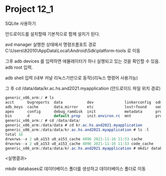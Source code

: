 # Project 12_1

SQLite 사용하기 

안드로이드를 설치할때 기본적으로 함께 설치가 된다.

avd manager 실행한 상태에서 명령프롬포트 경로 C:\Users\82010\AppData\Local\Android\Sdk\platform-tools 로 이동 
 
  그후 adb devices 를 입력하면 에뮬레이터가 하나 실행되고 있는 것을 확인할 수 있음. adb root 입력.
  
   adb shell 입력 (내부 커널 리눅스기반으로 동작)(리눅스 명령어 사용가능)
   
   그 후 cd /data/data/kr.ac.hs.and2021.myapplication (안드로이드 파일 위치 경로)
   
   ```java
   generic_x86_arm:/ # ls
acct      bugreports  data           dev              linkerconfig  odm      res      system
adb_keys  cache       data_mirror    etc              lost+found    oem      sdcard   system_ext
apex      config      debug_ramdisk  init             metadata      proc     storage  vendor
bin       d           default.prop   init.environ.rc  mnt           product  sys
generic_x86_arm:/ # cd /data/data/
generic_x86_arm:/data/data # cd kr.ac.hs.and2021.myapplication
generic_x86_arm:/data/data/kr.ac.hs.and2021.myapplication # ls -l
total 16
drwxrws--x 2 u0_a153 u0_a153_cache 4096 2021-11-16 11:53 cache
drwxrws--x 2 u0_a153 u0_a153_cache 4096 2021-11-16 11:53 code_cache
generic_x86_arm:/data/data/kr.ac.hs.and2021.myapplication # mkdir databases
   ```
   <실행결과>
   
   mkdir databases로 데이터베이스 폴더를 생성하고 데이터베이스 폴더로 이동 
   
   
